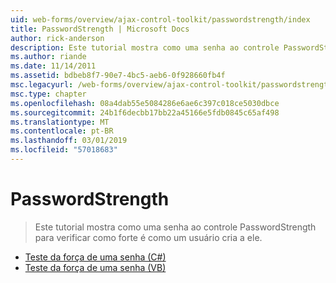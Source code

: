 ```yaml
---
uid: web-forms/overview/ajax-control-toolkit/passwordstrength/index
title: PasswordStrength | Microsoft Docs
author: rick-anderson
description: Este tutorial mostra como uma senha ao controle PasswordStrength para verificar como forte é como um usuário cria a ele.
ms.author: riande
ms.date: 11/14/2011
ms.assetid: bdbeb8f7-90e7-4bc5-aeb6-0f928660fb4f
msc.legacyurl: /web-forms/overview/ajax-control-toolkit/passwordstrength
msc.type: chapter
ms.openlocfilehash: 08a4dab55e5084286e6ae6c397c018ce5030dbce
ms.sourcegitcommit: 24b1f6decbb17bb22a45166e5fdb0845c65af498
ms.translationtype: MT
ms.contentlocale: pt-BR
ms.lasthandoff: 03/01/2019
ms.locfileid: "57018683"
---
```

<a name="passwordstrength"></a>PasswordStrength
====================
> Este tutorial mostra como uma senha ao controle PasswordStrength para verificar como forte é como um usuário cria a ele.


- [Teste da força de uma senha (C#)](testing-the-strength-of-a-password-cs.md)
- [Teste da força de uma senha (VB)](testing-the-strength-of-a-password-vb.md)
